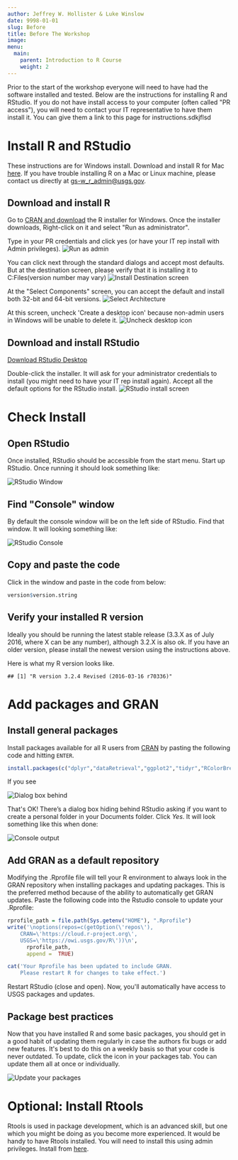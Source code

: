 ```yaml
---
author: Jeffrey W. Hollister & Luke Winslow
date: 9998-01-01
slug: Before
title: Before The Workshop
image: 
menu:
  main:
    parent: Introduction to R Course
    weight: 2
---
```

Prior to the start of the workshop everyone will need to have had the software installed and tested. Below are the instructions for installing R and RStudio. If you do not have install access to your computer (often called "PR access"), you will need to contact your IT representative to have them install it. You can give them a link to this page for instructions.sdkjflsd

Install R and RStudio
=====================

These instructions are for Windows install. Download and install R for Mac [here](https://cran.r-project.org/bin/macosx/). If you have trouble installing R on a Mac or Linux machine, please contact us directly at <gs-w_r_admin@usgs.gov>.

Download and install R
----------------------

Go to [CRAN and download](http://cran.rstudio.com/bin/windows/base/) the R installer for Windows. Once the installer downloads, Right-click on it and select "Run as administrator".

Type in your PR credentials and click yes (or have your IT rep install with Admin privileges). ![Run as admin](../static/img/install_open_as_admin.png "run as admin")

You can click next through the standard dialogs and accept most defaults. But at the destination screen, please verify that it is installing it to C:Files(version number may vary) ![Install Destination screen](../static/img/install_destination.png "install destination screen")

At the "Select Components" screen, you can accept the default and install both 32-bit and 64-bit versions. ![Select Architecture](../static/img/install_arch_window.png "select architecture")

At this screen, uncheck 'Create a desktop icon' because non-admin users in Windows will be unable to delete it. ![Uncheck desktop icon](../static/img/install_tasks.png "uncheck desktop icon")

Download and install RStudio
----------------------------

[Download RStudio Desktop](http://www.rstudio.com/products/rstudio/download/)

Double-click the installer. It will ask for your administrator credentials to install (you might need to have your IT rep install again). Accept all the default options for the RStudio install. ![RStudio install screen](../static/img/install_rstudio.png "RStudio install screen")

Check Install
=============

Open RStudio
------------

Once installed, RStudio should be accessible from the start menu. Start up RStudio. Once running it should look something like:

![RStudio Window](../static/img/rstudio.png "RStudio window")

Find "Console" window
---------------------

By default the console window will be on the left side of RStudio. Find that window. It will looking something like:

![RStudio Console](../static/img/rstudio_console.png "RStudio console")

Copy and paste the code
-----------------------

Click in the window and paste in the code from below:

``` r
version$version.string
```

Verify your installed R version
-------------------------------

Ideally you should be running the latest stable release (3.3.X as of July 2016, where X can be any number), although 3.2.X is also ok. If you have an older version, please install the newest version using the instructions above.

Here is what my R version looks like.

    ## [1] "R version 3.2.4 Revised (2016-03-16 r70336)"

Add packages and GRAN
=====================

Install general packages
------------------------

Install packages available for all R users from [CRAN](https://cran.r-project.org/) by pasting the following code and hitting `ENTER`.

``` r
install.packages(c("dplyr","dataRetrieval","ggplot2","tidyr","RColorBrewer","EGRET", "rmarkdown", "geoknife"))
```

If you see

![Dialog box behind](../static/img/personal_library_dialog.png "dialog box behind")

That's OK! There’s a dialog box hiding behind RStudio asking if you want to create a personal folder in your Documents folder. Click *Yes*. It will look something like this when done:

![Console output](../static/img/general_pkg_output.png "console output")

Add GRAN as a default repository
--------------------------------

Modifying the .Rprofile file will tell your R environment to always look in the GRAN repository when installing packages and updating packages. This is the preferred method because of the ability to automatically get GRAN updates. Paste the following code into the Rstudio console to update your .Rprofile:

``` r
rprofile_path = file.path(Sys.getenv("HOME"), ".Rprofile")
write('\noptions(repos=c(getOption(\'repos\'),
    CRAN=\'https://cloud.r-project.org\',
    USGS=\'https://owi.usgs.gov/R\'))\n',
      rprofile_path, 
      append =  TRUE)

cat('Your Rprofile has been updated to include GRAN.
    Please restart R for changes to take effect.')
```

Restart RStudio (close and open). Now, you'll automatically have access to USGS packages and updates.

Package best practices
----------------------

Now that you have installed R and some basic packages, you should get in a good habit of updating them regularly in case the authors fix bugs or add new features. It's best to do this on a weekly basis so that your code is never outdated. To update, click the icon in your packages tab. You can update them all at once or individually.

![Update your packages](../static/img/update_pkgs.png "update your packages")

Optional: Install Rtools
========================

Rtools is used in package development, which is an advanced skill, but one which you might be doing as you become more experienced. It would be handy to have Rtools installed. You will need to install this using admin privileges. Install from [here](https://cran.r-project.org/bin/windows/Rtools/).
